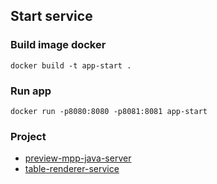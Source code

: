 ## Start service

### Build image docker
```
docker build -t app-start .
```

### Run app
```
docker run -p8080:8080 -p8081:8081 app-start
```

### Project 
- [preview-mpp-java-server](https://github.com/tunghoang/preview-mpp-java-server.git)
- [table-renderer-service](https://github.com/trung24012001/table-renderer-service.git)

